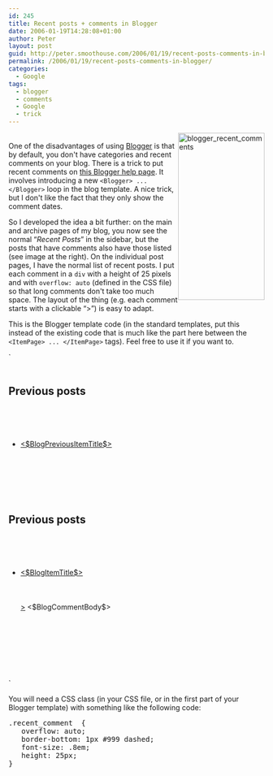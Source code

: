 ```yaml
---
id: 245
title: Recent posts + comments in Blogger
date: 2006-01-19T14:28:08+01:00
author: Peter
layout: post
guid: http://peter.smoothouse.com/2006/01/19/recent-posts-comments-in-blogger/
permalink: /2006/01/19/recent-posts-comments-in-blogger/
categories:
  - Google
tags:
  - blogger
  - comments
  - Google
  - trick
---
```

[<img  width="170" src="http://static.flickr.com/25/88553681_6753586547.jpg" alt="blogger_recent_comments" height="329" style="float: right" />](http://www.flickr.com/photos/pforret/88553681/ "Photo Sharing")  
One of the disadvantages of using [Blogger](http://www.blogger.com) is that by default, you don't have categories and recent comments on your blog. There is a trick to put recent comments on [this Blogger help page](http://help.blogger.com/bin/answer.py?answer=1205&topic=41). It involves introducing a new `<Blogger> ... </Blogger>` loop in the blog template. A nice trick, but I don't like the fact that they only show the comment dates.

So I developed the idea a bit further: on the main and archive pages of my blog, you now see the normal &#8220;_Recent Posts_&#8221; in the sidebar, but the posts that have comments also have those listed (see image at the right). On the individual post pages, I have the normal list of recent posts. I put each comment in a `div` with a height of 25 pixels and with `overflow: auto` (defined in the CSS file) so that long comments don't take too much space. The layout of the thing (e.g. each comment starts with a clickable &#8220;>&#8221;) is easy to adapt.

This is the Blogger template code (in the standard templates, put this instead of the existing code that is much like the part here between the `<ItemPage> ... </ItemPage>` tags). Feel free to use it if you want to.

`<br />
<ItemPage><br />
<h2 class="sidebar-title">Previous posts</h2><br />
<ul id="recently"><br />
<BloggerPreviousItems><br />
<li><a href="<$BlogItemPermalinkURL$>" mce_href="<$BlogItemPermalinkURL$>"><$BlogPreviousItemTitle$></a></li><br />
</BloggerPreviousItems><br />
</ul><br />
</ItemPage><br />
<MainOrArchivePage><br />
<h2 class="sidebar-title">Previous posts</h2><br />
<ul><br />
<Blogger><br />
<li><a href="<$BlogItemPermalinkURL$>" mce_href="<$BlogItemPermalinkURL$>"><$BlogItemTitle$></a><br />
<BlogItemCommentsEnabled><br />
<BlogItemComments><br />
<div class="recent_comment"><br />
<a href="<$BlogCommentPermalinkURL$>" mce_href="<$BlogCommentPermalinkURL$>">></a> <$BlogCommentBody$><br />
</div><br />
</BlogItemComments><br />
</BlogItemCommentsEnabled><br />
</li><br />
</Blogger><br />
</ul><br />
</MainOrArchivePage><br />
` 

You will need a CSS class (in your CSS file, or in the first part of your Blogger template) with something like the following code:

<pre>.recent_comment  { 
   overflow: auto; 
   border-bottom: 1px #999 dashed; 
   font-size: .8em; 
   height: 25px; 
}</pre>
